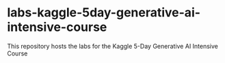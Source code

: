 # labs-kaggle-5day-generative-ai-intensive-course
This repository hosts the labs for the Kaggle 5-Day Generative AI Intensive Course
